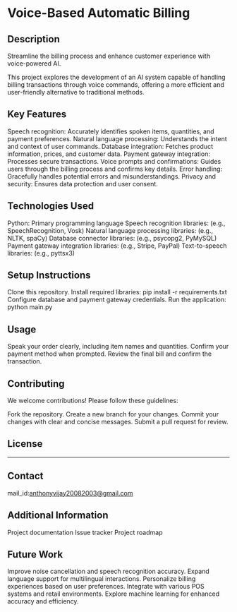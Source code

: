# Voice-Based Automatic Billing

## Description

Streamline the billing process and enhance customer experience with voice-powered AI.

This project explores the development of an AI system capable of handling billing transactions through voice commands, offering a more efficient and user-friendly alternative to traditional methods.

## Key Features

Speech recognition: Accurately identifies spoken items, quantities, and payment preferences.
Natural language processing: Understands the intent and context of user commands.
Database integration: Fetches product information, prices, and customer data.
Payment gateway integration: Processes secure transactions.
Voice prompts and confirmations: Guides users through the billing process and confirms key details.
Error handling: Gracefully handles potential errors and misunderstandings.
Privacy and security: Ensures data protection and user consent.
## Technologies Used

Python: Primary programming language
Speech recognition libraries: (e.g., SpeechRecognition, Vosk)
Natural language processing libraries: (e.g., NLTK, spaCy)
Database connector libraries: (e.g., psycopg2, PyMySQL)
Payment gateway integration libraries: (e.g., Stripe, PayPal)
Text-to-speech libraries: (e.g., pyttsx3)
## Setup Instructions

Clone this repository.
Install required libraries: pip install -r requirements.txt
Configure database and payment gateway credentials.
Run the application: python main.py
## Usage

Speak your order clearly, including item names and quantities.
Confirm your payment method when prompted.
Review the final bill and confirm the transaction.
## Contributing

We welcome contributions! Please follow these guidelines:

Fork the repository.
Create a new branch for your changes.
Commit your changes with clear and concise messages.
Submit a pull request for review.
## License

_______________________________

## Contact

mail_id:anthonyvijay20082003@gmail.com

## Additional Information

Project documentation
Issue tracker
Project roadmap

## Future Work

Improve noise cancellation and speech recognition accuracy.
Expand language support for multilingual interactions.
Personalize billing experiences based on user preferences.
Integrate with various POS systems and retail environments.
Explore machine learning for enhanced accuracy and efficiency.
